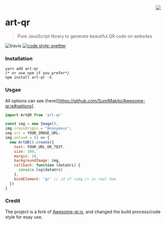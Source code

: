 <img src="https://raw.githubusercontent.com/LIU9293/art-qr/master/qr.jpg" align="right" />

# art-qr

> Pure JavaScript library to generate beautiful QR code on websites

![travis](https://travis-ci.org/LIU9293/art-qr.svg?branch=master) [![code style: prettier](https://img.shields.io/badge/code_style-prettier-ff69b4.svg?style=flat-square)](https://github.com/prettier/prettier)

### Installation
```
yarn add art-qr
/* or use npm if you prefer*/
npm install art-qr -S
```

### Usgae
All options can see (here)[https://github.com/SumiMakito/Awesome-qr.js#options].
```js
import ArtQR from 'art-qr'

const img = new Image();
img.crossOrigin = "Anonymous";
img.src = YOUR_IMAGE_URL;
img.onload = () => {
  new ArtQR().create({
    text: YOUR_URL_OR_TEXT,
    size: 300,
    margin: 10,
    backgroundImage: img,
    callback: function (dataUri) {
      console.log(dataUri)
    },
    bindElement: 'qr' // id of <img /> in real dom
  })
}
```

### Credit
The project is a fork of [Awesome-qr.js](https://github.com/SumiMakito/Awesome-qr.js), and changed
the build process/code style for esay use.
